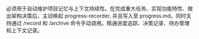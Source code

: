 必须用于自动维护项目记忆与上下文持续性。在完成重大任务、实现功能特性、做出架构决策后，主动唤起 progress-recorder, 并且写入至 progress.md。同时支持通过 /record 和 /archive 命令手动调用。精通进度追踪、决策记录、待办管理和上下文记录。
